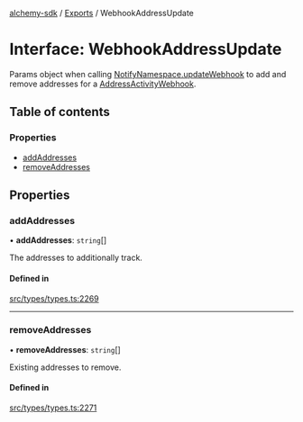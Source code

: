 [alchemy-sdk](../README.md) / [Exports](../modules.md) / WebhookAddressUpdate

# Interface: WebhookAddressUpdate

Params object when calling [NotifyNamespace.updateWebhook](../classes/NotifyNamespace.md#updatewebhook) to add and
remove addresses for a [AddressActivityWebhook](AddressActivityWebhook.md).

## Table of contents

### Properties

- [addAddresses](WebhookAddressUpdate.md#addaddresses)
- [removeAddresses](WebhookAddressUpdate.md#removeaddresses)

## Properties

### addAddresses

• **addAddresses**: `string`[]

The addresses to additionally track.

#### Defined in

[src/types/types.ts:2269](https://github.com/alchemyplatform/alchemy-sdk-js/blob/340ad5a/src/types/types.ts#L2269)

___

### removeAddresses

• **removeAddresses**: `string`[]

Existing addresses to remove.

#### Defined in

[src/types/types.ts:2271](https://github.com/alchemyplatform/alchemy-sdk-js/blob/340ad5a/src/types/types.ts#L2271)
